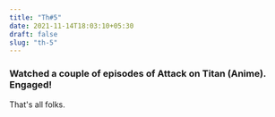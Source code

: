 ```yaml
---
title: "Th#5"
date: 2021-11-14T18:03:10+05:30
draft: false
slug: "th-5"
---
```

### Watched a couple of episodes of Attack on Titan (Anime). Engaged!
That's all folks.